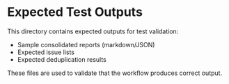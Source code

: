 # Expected Test Outputs

This directory contains expected outputs for test validation:
- Sample consolidated reports (markdown/JSON)
- Expected issue lists
- Expected deduplication results

These files are used to validate that the workflow produces correct output.
